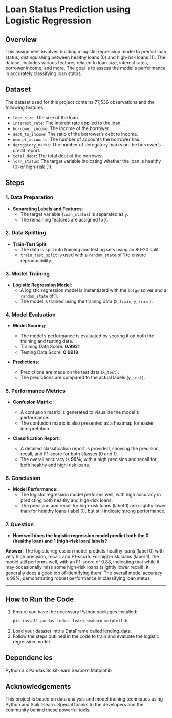 # Loan Status Prediction using Logistic Regression

## Overview
This assignment involves building a logistic regression model to predict loan status, distinguishing between healthy loans (0) and high-risk loans (1). The dataset includes various features related to loan size, interest rates, borrower income, and more. The goal is to assess the model's performance in accurately classifying loan status.

## Dataset
The dataset used for this project contains 77,536 observations and the following features:

- `loan_size`: The size of the loan.
- `interest_rate`: The interest rate applied to the loan.
- `borrower_income`: The income of the borrower.
- `debt_to_income`: The ratio of the borrower’s debt to income.
- `num_of_accounts`: The number of accounts the borrower has.
- `derogatory_marks`: The number of derogatory marks on the borrower’s credit report.
- `total_debt`: The total debt of the borrower.
- `loan_status`: The target variable indicating whether the loan is healthy (0) or high-risk (1).

## Steps

### 1. Data Preparation
- **Separating Labels and Features**:
  - The target variable (`loan_status`) is separated as `y`.
  - The remaining features are assigned to `X`.

### 2. Data Splitting
- **Train-Test Split**:
  - The data is split into training and testing sets using an 80-20 split.
  - `train_test_split` is used with a `random_state` of 1 to ensure reproducibility.

### 3. Model Training
- **Logistic Regression Model**:
  - A logistic regression model is instantiated with the `lbfgs` solver and a `random_state` of 1.
  - The model is trained using the training data (`X_train`, `y_train`).

### 4. Model Evaluation
- **Model Scoring**:
  - The model’s performance is evaluated by scoring it on both the training and testing data.
  - Training Data Score: **0.9921**
  - Testing Data Score: **0.9918**

- **Predictions**:
  - Predictions are made on the test data (`X_test`).
  - The predictions are compared to the actual labels (`y_test`).

### 5. Performance Metrics
- **Confusion Matrix**:
  - A confusion matrix is generated to visualize the model's performance.
  - The confusion matrix is also presented as a heatmap for easier interpretation.

- **Classification Report**:
  - A detailed classification report is provided, showing the precision, recall, and F1-score for both classes (0 and 1).
  - The overall accuracy is **99%**, with a high precision and recall for both healthy and high-risk loans.

### 6. Conclusion
- **Model Performance**:
  - The logistic regression model performs well, with high accuracy in predicting both healthy and high-risk loans.
  - The precision and recall for high-risk loans (label 1) are slightly lower than for healthy loans (label 0), but still indicate strong performance.

### 7. Question
- **How well does the logistic regression model predict both the 0 (healthy loan) and 1 (high-risk loan) labels?**

**Answer**: The logistic regression model predicts healthy loans (label 0) with very high precision, recall, and F1-score. For high-risk loans (label 1), the model still performs well, with an F1-score of 0.88, indicating that while it may occasionally miss some high-risk loans (slightly lower recall), it generally does a good job of identifying them. The overall model accuracy is 99%, demonstrating robust performance in classifying loan status.

---

## How to Run the Code
1. Ensure you have the necessary Python packages installed:
   ```bash
   pip install pandas scikit-learn seaborn matplotlib
2. Load your dataset into a DataFrame called lending_data.
3. Follow the steps outlined in the code to train and evaluate the logistic regression model.

## Dependencies
Python 3.x
Pandas
Scikit-learn
Seaborn
Matplotlib

## Acknowledgements
This project is based on data analysis and model training techniques using Python and Scikit-learn. Special thanks to the developers and the community behind these powerful tools.
